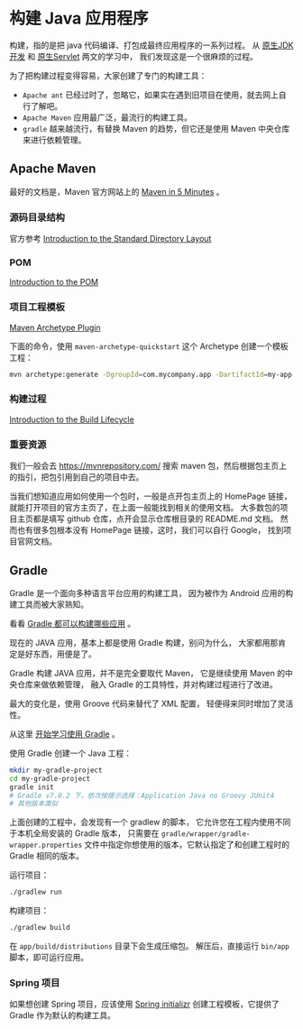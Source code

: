 #  构建 Java 应用程序

构建，指的是把 java 代码编译、打包成最终应用程序的一系列过程。
从 [原生JDK开发](../TryNativeJDK/README.md)
和 [原生Servlet](../TryNativeServlet/README.md) 两文的学习中，
我们发现这是一个很麻烦的过程。

为了把构建过程变得容易，大家创建了专门的构建工具：
- `Apache ant` 已经过时了，忽略它，如果实在遇到旧项目在使用，就去网上自行了解吧。
- `Apache Maven` 应用最广泛，最流行的构建工具。
- `gradle` 越来越流行，有替换 Maven 的趋势，但它还是使用 Maven 中央仓库来进行依赖管理。

## Apache Maven
最好的文档是，Maven 官方网站上的
[Maven in 5 Minutes](https://maven.apache.org/guides/getting-started/maven-in-five-minutes.html)
。

### 源码目录结构
官方参考
[Introduction to the Standard Directory Layout](https://maven.apache.org/guides/introduction/introduction-to-the-standard-directory-layout.html)
### POM
[Introduction to the POM](https://maven.apache.org/guides/introduction/introduction-to-the-pom.html)
### 项目工程模板
[Maven Archetype Plugin](https://maven.apache.org/archetype/maven-archetype-plugin/index.html)

下面的命令，使用 `maven-archetype-quickstart` 这个 Archetype 创建一个模板工程：
```bash
mvn archetype:generate -DgroupId=com.mycompany.app -DartifactId=my-app -DarchetypeArtifactId=maven-archetype-quickstart -DarchetypeVersion=1.4 -DinteractiveMode=false
```
### 构建过程
[Introduction to the Build Lifecycle](https://maven.apache.org/guides/introduction/introduction-to-the-lifecycle.html)

### 重要资源

我们一般会去 https://mvnrepository.com/
搜索 maven 包，然后根据包主页上的指引，把包引用到自己的项目中去。

当我们想知道应用如何使用一个包时，一般是点开包主页上的 HomePage 链接，
就能打开项目的官方主页了，在上面一般能找到相关的使用文档。
大多数包的项目主页都是填写 github 仓库，点开会显示仓库根目录的 README.md 文档。
然而也有很多包根本没有 HomePage 链接，这时，我们可以自行 Google，
找到项目官网文档。 

## Gradle

Gradle 是一个面向多种语言平台应用的构建工具，
因为被作为 Android 应用的构建工具而被大家熟知。

看看 [Gradle 都可以构建哪些应用](https://docs.gradle.org/current/samples/index.html) 。

现在的 JAVA 应用，基本上都是使用 Gradle 构建，别问为什么，
大家都用那肯定是好东西，用便是了。

Gradle 构建 JAVA 应用，并不是完全要取代 Maven，
它是继续使用 Maven 的中央仓库来做依赖管理，
融入 Gradle 的工具特性，并对构建过程进行了改进。

最大的变化是，使用 Groove 代码来替代了 XML 配置，
轻便得来同时增加了灵活性。

从这里 [开始学习使用 Gradle](https://docs.gradle.org/current/userguide/getting_started.html) 。

使用 Gradle 创建一个 Java 工程：
```bash
mkdir my-gradle-project
cd my-gradle-project
gradle init
# Gradle v7.0.2 下，依次按提示选择：Application Java no Groovy JUnit4
# 其他版本类似
```

上面创建的工程中，会发现有一个 gradlew 的脚本，
它允许您在工程内使用不同于本机全局安装的 Gradle 版本，
只需要在 `gradle/wrapper/gradle-wrapper.properties`
文件中指定你想使用的版本，它默认指定了和创建工程时的 Gradle 相同的版本。

运行项目：
```bash
./gradlew run
```

构建项目：
```bash
./gradlew build
```

在 `app/build/distributions` 目录下会生成压缩包。
解压后，直接运行 `bin/app` 脚本，即可运行应用。

### Spring 项目

如果想创建 Spring 项目，应该使用 [Spring initializr](https://start.spring.io/)
创建工程模板，它提供了 Gradle 作为默认的构建工具。